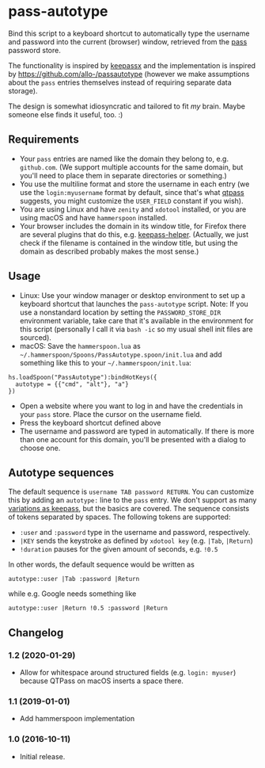 # pass-autotype

Bind this script to a keyboard shortcut to automatically type the username and
password into the current (browser) window, retrieved from
the [pass](https://www.passwordstore.org/) password store.

The functionality is inspired by [keepassx](https://www.keepassx.org/) and the
implementation is inspired by https://github.com/allo-/passautotype (however we
make assumptions about the `pass` entries themselves instead of requiring
separate data storage).

The design is somewhat idiosyncratic and tailored to fit _my_ brain. Maybe
someone else finds it useful, too. :)


## Requirements

* Your `pass` entries are named like the domain they belong to, e.g.
  `github.com`. (We support multiple accounts for the same domain, but you'll
  need to place them in separate directories or something.)
* You use the multiline format and store the username in each entry (we use the
  `login:myusername` format by default, since that's
  what [qtpass](https://qtpass.org/) suggests, you might customize the
  `USER_FIELD` constant if you wish).
* You are using Linux and have `zenity` and `xdotool` installed,
  or you are using macOS and have `hammerspoon` installed.
* Your browser includes the domain in its window title, for Firefox there are
  several plugins that do this, e.g. [keepass-helper](https://addons.mozilla.org/en-US/firefox/addon/keepass-helper/).
  (Actually, we just check if the filename is contained in the window title,
  but using the domain as described probably makes the most sense.)


## Usage

* Linux: Use your window manager or desktop environment to set up a keyboard shortcut
  that launches the `pass-autotype` script. Note: If you use a nonstandard location by setting
  the `PASSWORD_STORE_DIR` environment variable, take care that it's available
  in the environment for this script (personally I call it via `bash -ic` so my
  usual shell init files are sourced).
* macOS: Save the `hammerspoon.lua` as `~/.hammerspoon/Spoons/PassAutotype.spoon/init.lua`
  and add something like this to your `~/.hammerspoon/init.lua`:

```
hs.loadSpoon("PassAutotype"):bindHotKeys({
  autotype = {{"cmd", "alt"}, "a"}
})
```

* Open a website where you want to log in and have the credentials in your
  `pass` store. Place the cursor on the username field.
* Press the keyboard shortcut defined above
* The username and password are typed in automatically. If there is more than
  one account for this domain, you'll be presented with a dialog to choose one.


## Autotype sequences

The default sequence is `username TAB password RETURN`. You can customize this
by adding an `autotype:` line to the `pass` entry. We don't support as
many [variations as keepass](http://keepass.info/help/base/autotype.html), but
the basics are covered. The sequence consists of tokens separated by spaces. The
following tokens are supported:

* `:user` and `:password` type in the username and password, respectively.
* `|KEY` sends the keystroke as defined by `xdotool key`
  (e.g. `|Tab`, `|Return`)
* `!duration` pauses for the given amount of seconds, e.g. `!0.5`

In other words, the default sequence would be written as

```
autotype::user |Tab :password |Return
```

while e.g. Google needs something like

```
autotype::user |Return !0.5 :password |Return
```


## Changelog

### 1.2 (2020-01-29)

* Allow for whitespace around structured fields (e.g. `login: myuser`)
  because QTPass on macOS inserts a space there.

### 1.1 (2019-01-01)

* Add hammerspoon implementation

### 1.0 (2016-10-11)

* Initial release.
